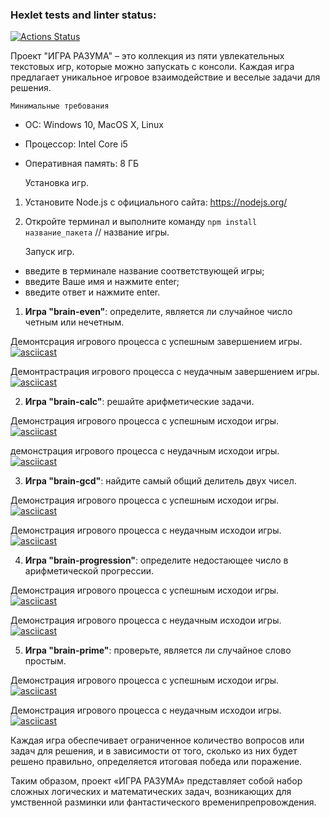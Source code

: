 ### Hexlet tests and linter status:
[![Actions Status](https://github.com/userbairapshi/frontend-project-44/actions/workflows/hexlet-check.yml/badge.svg)](https://github.com/userbairapshi/frontend-project-44/actions)

Проект "ИГРА РАЗУМА" – это коллекция из пяти увлекательных текстовых игр, которые можно запускать с консоли. Каждая игра предлагает уникальное игровое взаимодействие и веселые задачи для решения.

    Минимальные требования
- ОС: Windows 10, MacOS X, Linux
- Процессор: Intel Core i5
- Оперативная память: 8 ГБ

    Установка игр.
1. Установите Node.js с официального сайта: https://nodejs.org/
2. Откройте терминал и выполните команду `npm install название_пакета` // название игры.

    Запуск игр.
  - введите в терминале название соответствующей игры;
  - введите Ваше имя и нажмите enter;
  - введите ответ и нажмите enter.

1. **Игра "brain-even"**: определите, является ли случайное число четным или нечетным.

Демонтсрация игрового процесса с успешным завершением игры.
[![asciicast](https://asciinema.org/a/652847.svg)](https://asciinema.org/a/652847)

Демонтрастрация игрового процесса с неудачным завершением игры.
[![asciicast](https://asciinema.org/a/YRXWB0RHyAzLz44xPcqSFj4yQ.svg)](https://asciinema.org/a/YRXWB0RHyAzLz44xPcqSFj4yQ)

2. **Игра "brain-calc"**: решайте арифметические задачи.

Демонстрация игрового процесса с успешным исходои игры.
[![asciicast](https://asciinema.org/a/BHUtPhebKsbd7FI7a4xDnJNt3.svg)](https://asciinema.org/a/BHUtPhebKsbd7FI7a4xDnJNt3)

демонстрация игрового процесса с неудачным исходои игры.
[![asciicast](https://asciinema.org/a/FKjFm2KGMlK71cOJsHyyf1RuS.svg)](https://asciinema.org/a/FKjFm2KGMlK71cOJsHyyf1RuS)

3. **Игра "brain-gcd"**: найдите самый общий делитель двух чисел.

Демонстрация игрового процесса с успешным исходои игры.
[![asciicast](https://asciinema.org/a/B03vsuEjV6qsK4dr13EMFAdFk.svg)](https://asciinema.org/a/B03vsuEjV6qsK4dr13EMFAdFk)

Демонстрация игрового процесса с неудачным исходои игры.
[![asciicast](https://asciinema.org/a/lj8TRwFY31Ro6mtqKYvA4jWVD.svg)](https://asciinema.org/a/lj8TRwFY31Ro6mtqKYvA4jWVD)

4. **Игра "brain-progression"**: определите недостающее число в арифметической прогрессии.

Демонстрация игрового процесса с успешным исходои игры.
[![asciicast](https://asciinema.org/a/hpxGfTHhZMjW7dnzIkLg0AVLK.svg)](https://asciinema.org/a/hpxGfTHhZMjW7dnzIkLg0AVLK)

Демонстрация игрового процесса с неудачным исходои игры.
[![asciicast](https://asciinema.org/a/juHV83lLedPdxYRBfJKapo9je.svg)](https://asciinema.org/a/juHV83lLedPdxYRBfJKapo9je)

5. **Игра "brain-prime"**: проверьте, является ли случайное слово простым.

Демонстрация игрового процесса с успешным исходои игры.
[![asciicast](https://asciinema.org/a/kdRqp93a4Ea5uznho5bkK9Djs.svg)](https://asciinema.org/a/kdRqp93a4Ea5uznho5bkK9Djs)

Демонстрация игрового процесса с неудачным исходои игры.
[![asciicast](https://asciinema.org/a/XFUyOUtCPE0tyRJSlItYWTshf.svg)](https://asciinema.org/a/XFUyOUtCPE0tyRJSlItYWTshf)

Каждая игра обеспечивает ограниченное количество вопросов или задач для решения, и в зависимости от того, сколько из них будет решено правильно, определяется итоговая победа или поражение.

Таким образом, проект «ИГРА РАЗУМА» представляет собой набор сложных логических и математических задач, возникающих для умственной разминки или фантастического временипрепровождения.